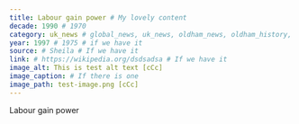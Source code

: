 ```yaml
---
title: Labour gain power # My lovely content
decade: 1990 # 1970
category: uk_news # global_news, uk_news, oldham_news, oldham_history, towers, surrounding_estate # Always exactly one category
year: 1997 # 1975 # if we have it
source: # Sheila # If we have it
link: # https://wikipedia.org/dsdsadsa # If we have it
image_alt: This is test alt text [cCc]
image_caption: # If there is one
image_path: test-image.png [cCc]
---
```


Labour gain power
